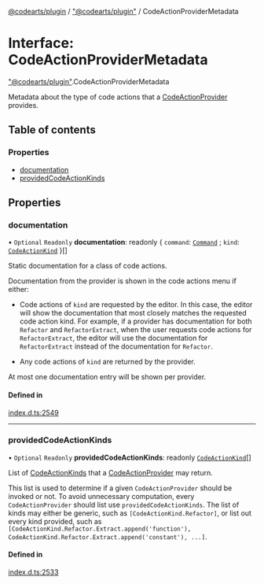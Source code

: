 [@codearts/plugin](../README.md) / ["@codearts/plugin"](../modules/_codearts_plugin_.md) / CodeActionProviderMetadata

# Interface: CodeActionProviderMetadata

["@codearts/plugin"](../modules/_codearts_plugin_.md).CodeActionProviderMetadata

Metadata about the type of code actions that a [CodeActionProvider](codearts_plugin_.CodeActionProvider.md) provides.

## Table of contents

### Properties

- [documentation](codearts_plugin_.CodeActionProviderMetadata.md#documentation)
- [providedCodeActionKinds](codearts_plugin_.CodeActionProviderMetadata.md#providedcodeactionkinds)

## Properties

### documentation

• `Optional` `Readonly` **documentation**: readonly { `command`: [`Command`](codearts_plugin_.Command.md) ; `kind`: [`CodeActionKind`](../classes/codearts_plugin_.CodeActionKind.md)  }[]

Static documentation for a class of code actions.

Documentation from the provider is shown in the code actions menu if either:

- Code actions of `kind` are requested by the editor. In this case, the editor will show the documentation that
  most closely matches the requested code action kind. For example, if a provider has documentation for
  both `Refactor` and `RefactorExtract`, when the user requests code actions for `RefactorExtract`,
  the editor will use the documentation for `RefactorExtract` instead of the documentation for `Refactor`.

- Any code actions of `kind` are returned by the provider.

At most one documentation entry will be shown per provider.

#### Defined in

[index.d.ts:2549](https://github.com/huaweicloud/cloudide-plugin-api/blob/03b481c/index.d.ts#L2549)

___

### providedCodeActionKinds

• `Optional` `Readonly` **providedCodeActionKinds**: readonly [`CodeActionKind`](../classes/codearts_plugin_.CodeActionKind.md)[]

List of [CodeActionKinds](../classes/codearts_plugin_.CodeActionKind.md) that a [CodeActionProvider](codearts_plugin_.CodeActionProvider.md) may return.

This list is used to determine if a given `CodeActionProvider` should be invoked or not.
To avoid unnecessary computation, every `CodeActionProvider` should list use `providedCodeActionKinds`. The
list of kinds may either be generic, such as `[CodeActionKind.Refactor]`, or list out every kind provided,
such as `[CodeActionKind.Refactor.Extract.append('function'), CodeActionKind.Refactor.Extract.append('constant'), ...]`.

#### Defined in

[index.d.ts:2533](https://github.com/huaweicloud/cloudide-plugin-api/blob/03b481c/index.d.ts#L2533)
